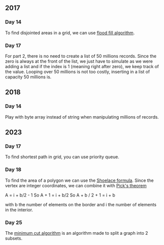## 2017

### Day 14
To find disjointed areas in a grid, we can use [flood fill algorithm](https://fr.wikipedia.org/wiki/Algorithme_de_remplissage_par_diffusion).

### Day 17
For part 2, there is no need to create a list of 50 millions records. 
Since the zero is always at the front of the list, we just have to simulate as we were adding a 
list and if the index is 1 (meaning right after zero), we keep track of the value.
Looping over 50 millions is not too costly, inserting in a list of capacity 50 millions is. 


## 2018

### Day 14
Play with byte array instead of string when manipulating millions of records.


## 2023

### Day 17
To find shortest path in grid, you can use priority queue.

### Day 18
To find the area of a polygon we can use the [Shoelace formula](https://en.wikipedia.org/wiki/Shoelace_formula).
Since the vertex are integer coordinates, we can combine it with [Pick's theorem](https://en.wikipedia.org/wiki/Pick%27s_theorem)

A = i + b/2 - 1
So A + 1 = i + b/2
So A + b / 2 + 1 = i + b 

with b the number of elements on the border and i the number of elements in the interior.

### Day 25
The [minimum cut algorithm](https://en.wikipedia.org/wiki/Minimum_cut) is an algorithm made to split a graph into 2 subsets.

